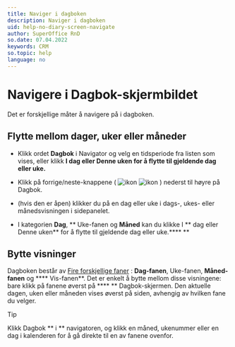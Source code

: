 ```yaml
---
title: Naviger i dagboken
description: Naviger i dagboken
uid: help-no-diary-screen-navigate
author: SuperOffice RnD
so.date: 07.04.2022
keywords: CRM
so.topic: help
language: no
---
```


# Navigere i Dagbok-skjermbildet

Det er forskjellige måter å navigere på i dagboken.

## Flytte mellom dager, uker eller måneder

* Klikk ordet **Dagbok** i Navigator og velg en tidsperiode fra listen som vises, eller klikk **I dag eller **Denne uken** for å flytte til gjeldende dag eller uke.** 

* Klikk på forrige/neste-knappene ( ![ikon][img2] ![ikon][img1] ) nederst til høyre på Dagbok.

* (hvis den er åpen) klikker du på en dag eller uke i dags-, ukes- eller månedsvisningen i sidepanelet.

* I  kategorien **Dag**, ** Uke-fanen og **Måned** kan du klikke I ** dag eller Denne uken** for å flytte til gjeldende dag eller uke.**** **

## Bytte visninger

Dagboken består av [Fire forskjellige faner][1] : **Dag-fanen**, Uke-fanen, **Måned-fanen** og **** Vis-fanen**. Det  er enkelt å bytte mellom disse visningene: bare klikk på fanene øverst på **** ** Dagbok-skjermen. Den aktuelle dagen, uken eller måneden vises øverst på siden, avhengig av hvilken fane du velger.

> [!TIP]
> Klikk Dagbok ** i ** navigatoren, og klikk en måned, ukenummer eller en dag i kalenderen for å gå direkte til en av fanene ovenfor.

<!-- Referenced links -->
[1]: index.md

<!-- Referenced images -->
[img1]: ../../../../media/icons/arrow-right.png
[img2]: ../../../../media/icons/arrow-left.png
